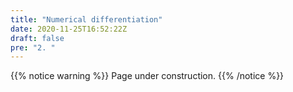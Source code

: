 ```yaml
---
title: "Numerical differentiation"
date: 2020-11-25T16:52:22Z
draft: false
pre: "2. "
---
```



{{% notice warning %}}
Page under construction.
{{% /notice %}}
